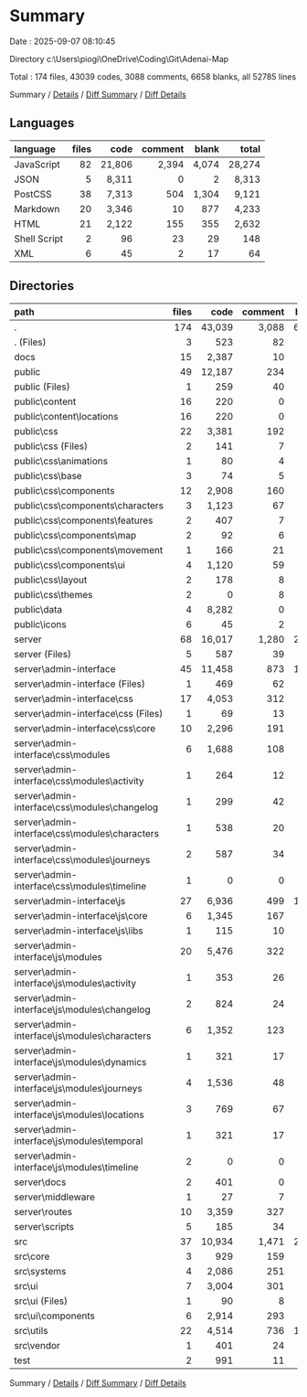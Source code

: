 # Summary

Date : 2025-09-07 08:10:45

Directory c:\\Users\\piogi\\OneDrive\\Coding\\Git\\Adenai-Map

Total : 174 files,  43039 codes, 3088 comments, 6658 blanks, all 52785 lines

Summary / [Details](details.md) / [Diff Summary](diff.md) / [Diff Details](diff-details.md)

## Languages
| language | files | code | comment | blank | total |
| :--- | ---: | ---: | ---: | ---: | ---: |
| JavaScript | 82 | 21,806 | 2,394 | 4,074 | 28,274 |
| JSON | 5 | 8,311 | 0 | 2 | 8,313 |
| PostCSS | 38 | 7,313 | 504 | 1,304 | 9,121 |
| Markdown | 20 | 3,346 | 10 | 877 | 4,233 |
| HTML | 21 | 2,122 | 155 | 355 | 2,632 |
| Shell Script | 2 | 96 | 23 | 29 | 148 |
| XML | 6 | 45 | 2 | 17 | 64 |

## Directories
| path | files | code | comment | blank | total |
| :--- | ---: | ---: | ---: | ---: | ---: |
| . | 174 | 43,039 | 3,088 | 6,658 | 52,785 |
| . (Files) | 3 | 523 | 82 | 111 | 716 |
| docs | 15 | 2,387 | 10 | 615 | 3,012 |
| public | 49 | 12,187 | 234 | 719 | 13,140 |
| public (Files) | 1 | 259 | 40 | 57 | 356 |
| public\\content | 16 | 220 | 0 | 26 | 246 |
| public\\content\\locations | 16 | 220 | 0 | 26 | 246 |
| public\\css | 22 | 3,381 | 192 | 618 | 4,191 |
| public\\css (Files) | 2 | 141 | 7 | 36 | 184 |
| public\\css\\animations | 1 | 80 | 4 | 9 | 93 |
| public\\css\\base | 3 | 74 | 5 | 16 | 95 |
| public\\css\\components | 12 | 2,908 | 160 | 513 | 3,581 |
| public\\css\\components\\characters | 3 | 1,123 | 67 | 200 | 1,390 |
| public\\css\\components\\features | 2 | 407 | 7 | 60 | 474 |
| public\\css\\components\\map | 2 | 92 | 6 | 18 | 116 |
| public\\css\\components\\movement | 1 | 166 | 21 | 31 | 218 |
| public\\css\\components\\ui | 4 | 1,120 | 59 | 204 | 1,383 |
| public\\css\\layout | 2 | 178 | 8 | 38 | 224 |
| public\\css\\themes | 2 | 0 | 8 | 6 | 14 |
| public\\data | 4 | 8,282 | 0 | 1 | 8,283 |
| public\\icons | 6 | 45 | 2 | 17 | 64 |
| server | 68 | 16,017 | 1,280 | 2,871 | 20,168 |
| server (Files) | 5 | 587 | 39 | 162 | 788 |
| server\\admin-interface | 45 | 11,458 | 873 | 1,992 | 14,323 |
| server\\admin-interface (Files) | 1 | 469 | 62 | 69 | 600 |
| server\\admin-interface\\css | 17 | 4,053 | 312 | 716 | 5,081 |
| server\\admin-interface\\css (Files) | 1 | 69 | 13 | 17 | 99 |
| server\\admin-interface\\css\\core | 10 | 2,296 | 191 | 383 | 2,870 |
| server\\admin-interface\\css\\modules | 6 | 1,688 | 108 | 316 | 2,112 |
| server\\admin-interface\\css\\modules\\activity | 1 | 264 | 12 | 62 | 338 |
| server\\admin-interface\\css\\modules\\changelog | 1 | 299 | 42 | 58 | 399 |
| server\\admin-interface\\css\\modules\\characters | 1 | 538 | 20 | 96 | 654 |
| server\\admin-interface\\css\\modules\\journeys | 2 | 587 | 34 | 99 | 720 |
| server\\admin-interface\\css\\modules\\timeline | 1 | 0 | 0 | 1 | 1 |
| server\\admin-interface\\js | 27 | 6,936 | 499 | 1,207 | 8,642 |
| server\\admin-interface\\js\\core | 6 | 1,345 | 167 | 257 | 1,769 |
| server\\admin-interface\\js\\libs | 1 | 115 | 10 | 25 | 150 |
| server\\admin-interface\\js\\modules | 20 | 5,476 | 322 | 925 | 6,723 |
| server\\admin-interface\\js\\modules\\activity | 1 | 353 | 26 | 50 | 429 |
| server\\admin-interface\\js\\modules\\changelog | 2 | 824 | 24 | 103 | 951 |
| server\\admin-interface\\js\\modules\\characters | 6 | 1,352 | 123 | 285 | 1,760 |
| server\\admin-interface\\js\\modules\\dynamics | 1 | 321 | 17 | 70 | 408 |
| server\\admin-interface\\js\\modules\\journeys | 4 | 1,536 | 48 | 176 | 1,760 |
| server\\admin-interface\\js\\modules\\locations | 3 | 769 | 67 | 169 | 1,005 |
| server\\admin-interface\\js\\modules\\temporal | 1 | 321 | 17 | 70 | 408 |
| server\\admin-interface\\js\\modules\\timeline | 2 | 0 | 0 | 2 | 2 |
| server\\docs | 2 | 401 | 0 | 95 | 496 |
| server\\middleware | 1 | 27 | 7 | 5 | 39 |
| server\\routes | 10 | 3,359 | 327 | 566 | 4,252 |
| server\\scripts | 5 | 185 | 34 | 51 | 270 |
| src | 37 | 10,934 | 1,471 | 2,168 | 14,573 |
| src\\core | 3 | 929 | 159 | 200 | 1,288 |
| src\\systems | 4 | 2,086 | 251 | 366 | 2,703 |
| src\\ui | 7 | 3,004 | 301 | 511 | 3,816 |
| src\\ui (Files) | 1 | 90 | 8 | 23 | 121 |
| src\\ui\\components | 6 | 2,914 | 293 | 488 | 3,695 |
| src\\utils | 22 | 4,514 | 736 | 1,025 | 6,275 |
| src\\vendor | 1 | 401 | 24 | 66 | 491 |
| test | 2 | 991 | 11 | 174 | 1,176 |

Summary / [Details](details.md) / [Diff Summary](diff.md) / [Diff Details](diff-details.md)